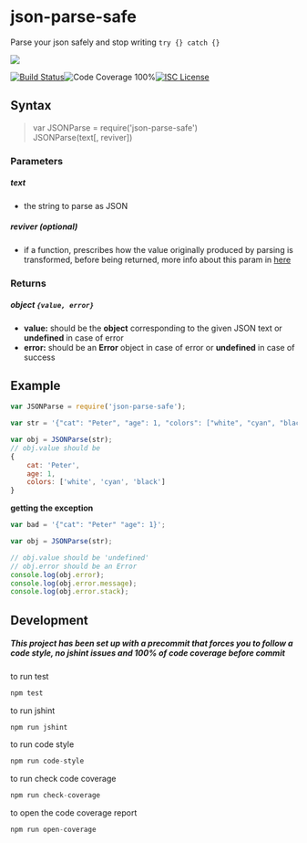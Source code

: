 # json-parse-safe

Parse your json safely and stop writing `try {} catch {}`

<a href="https://nodei.co/npm/json-parse-safe/"><img src="https://nodei.co/npm/json-parse-safe.png?downloads=true"></a>

[![Build Status](https://img.shields.io/badge/build-passing-brightgreen.svg?style=flat-square)](https://travis-ci.org/joaquimserafim/json-parse-safe)![Code Coverage 100%](https://img.shields.io/badge/code%20coverage-100%25-green.svg?style=flat-square)[![ISC License](https://img.shields.io/badge/license-ISC-blue.svg?style=flat-square)](https://github.com/joaquimserafim/json-parse-safe/blob/master/LICENSE)

## Syntax
> var JSONParse = require('json-parse-safe') <br> JSONParse(text[, reviver])

### Parameters
##### text
*   the string to parse as JSON

##### reviver *(optional)*
*   if a function, prescribes how the value originally produced by parsing is transformed, before being returned, more info about this param in [here](https://developer.mozilla.org/en-US/docs/Web/JavaScript/Reference/Global_Objects/JSON/parse#Example.3A_Using_the_reviver_parameter)

### Returns
##### object `{value, error}` 
*   **value:** should be the **object** corresponding to the given JSON text or **undefined** in case of error
*   **error:** should be an **Error** object in case of error or **undefined** in case of success


## Example

``` js
var JSONParse = require('json-parse-safe');

var str = '{"cat": "Peter", "age": 1, "colors": ["white", "cyan", "black"]}';

var obj = JSONParse(str);
// obj.value should be
{
    cat: 'Peter',
    age: 1,
    colors: ['white', 'cyan', 'black']
}
```

**getting the exception**
``` js
var bad = '{"cat": "Peter" "age": 1}';

var obj = JSONParse(str);

// obj.value should be 'undefined'
// obj.error should be an Error
console.log(obj.error);
console.log(obj.error.message);
console.log(obj.error.stack);
```

## Development

##### This project has been set up with a precommit that forces you to follow a code style, no jshint issues and 100% of code coverage before commit



to run test
``` js
npm test
```

to run jshint
``` js
npm run jshint
```

to run code style
``` js
npm run code-style
```

to run check code coverage
``` js
npm run check-coverage
```

to open the code coverage report
``` js
npm run open-coverage
```
